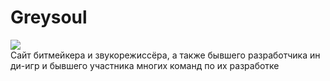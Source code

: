 # Greysoul
<img src="https://images.ctfassets.net/1pxughrhgws1/47pfMaDeBeox2xDgOQamp8/d27a723de3bc78e33016d6f5c01bc5b0/seo.jpg?fit=scale&w=400">
Сайт битмейкера и звукорежиссёра, а также бывшего разработчика инди-игр и бывшего участника многих команд по их разработке​
